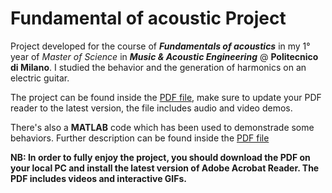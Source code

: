 # Fundamental of acoustic Project

Project developed for the course of **_Fundamentals of acoustics_** in my 1° year of _Master of Science_ in **_Music & Acoustic Engineering_** @ **Politecnico di Milano**.
I studied the behavior and the generation of harmonics on an electric guitar. 

The project can be found inside the [PDF file](Foundamentals_of_acoustics_project.pdf), make sure to update your PDF reader to the latest version, the file includes audio and video demos.

There's also a **MATLAB** code which has been used to demonstrade some behaviors. Further description can be found inside the [PDF file](Foundamentals_of_acoustics_project.pdf)

**NB: In order to fully enjoy the project, you should download the PDF on your local PC and install the latest version of Adobe Acrobat Reader. The PDF includes videos and interactive GIFs.**
